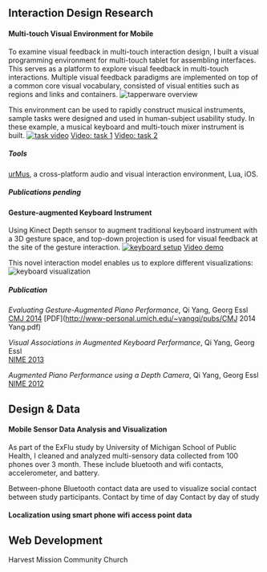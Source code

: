 ## Interaction Design Research
#### Multi-touch Visual Environment for Mobile
To examine visual feedback in multi-touch interaction design, I built a visual programming environment for multi-touch tablet for assembling interfaces. This serves as a platform to explore visual feedback in multi-touch interactions. Multiple visual feedback paradigms are implemented on top of a common core visual vocabulary, consisted of visual entities such as regions and links and containers.
![tapperware overview](http://www-personal.umich.edu/~yangqi/portfolio/images/multi-overview.jpg)

This environment can be used to rapidly construct musical instruments, sample tasks were designed and used in human-subject usability study. In these example, a musical keyboard and multi-touch mixer instrument is built.
[![task video](http://www-personal.umich.edu/~yangqi/portfolio/images/multi-example.jpg)](https://vimeo.com/116926224)
[Video: task 1](https://vimeo.com/116926224)
[Video: task 2](https://vimeo.com/116926223)

##### Tools
[urMus](http://urmus.eecs.umich.edu), a cross-platform audio and visual interaction environment, Lua, iOS.

##### Publications pending

#### Gesture-augmented Keyboard Instrument
Using Kinect Depth sensor to augment traditional keyboard instrument with a 3D gesture space, and top-down projection is used for visual feedback at the site of the gesture interaction.
[![keyboard setup](http://www-personal.umich.edu/~yangqi/portfolio/images/key-overview.jpg)](https://vimeo.com/44947845)
[Video demo](https://vimeo.com/44947845)

This novel interaction model enables us to explore different visualizations:
![keyboard visualization](http://www-personal.umich.edu/~yangqi/portfolio/images/key-vis.jpg)

##### Publication
*Evaluating Gesture-Augmented Piano Performance*, Qi Yang, Georg Essl 	
[CMJ 2014](http://www.mitpressjournals.org/doi/abs/10.1162/COMJ_a_00277)
[PDF](http://www-personal.umich.edu/~yangqi/pubs/CMJ 2014 Yang.pdf)

*Visual Associations in Augmented Keyboard Performance*, Qi Yang, Georg Essl 	
[NIME 2013](http://www-personal.umich.edu/~yangqi/yangqi.png)

*Augmented Piano Performance using a Depth Camera*, Qi Yang, Georg Essl 	
[NIME 2012](http://www-personal.umich.edu/~yangqi/yangqi.png)

## Design & Data
#### Mobile Sensor Data Analysis and Visualization
As part of the ExFlu study by University of Michigan School of Public Health, I cleaned and analyzed multi-sensory data collected from 100 phones over 3 month. These include bluetooth and wifi contacts, accelerometer, and battery.

Between-phone Bluetooth contact data are used to visualize social contact between study participants.
Contact by time of day
Contact by day of study
#### Localization using smart phone wifi access point data


## Web Development
Harvest Mission Community Church
